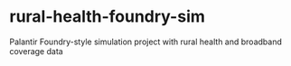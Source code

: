 # rural-health-foundry-sim
Palantir Foundry-style simulation project with rural health and broadband coverage data
